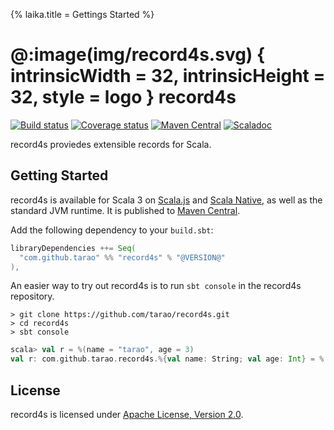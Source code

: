 {% laika.title = Gettings Started %}

@:image(img/record4s.svg) { intrinsicWidth = 32, intrinsicHeight = 32, style = logo } record4s
==============================================================================================
[![Build status](https://img.shields.io/github/actions/workflow/status/tarao/record4s/ci.yml)](https://github.com/tarao/record4s/actions/workflows/ci.yml)
[![Coverage status](https://codecov.io/gh/tarao/record4s/graph/badge.svg?token=U9309O1VNK)](https://codecov.io/gh/tarao/record4s)
[![Maven Central](https://img.shields.io/maven-central/v/com.github.tarao/record4s_3.svg)](https://maven-badges.herokuapp.com/maven-central/com.github.tarao/record4s_3)
[![Scaladoc](https://javadoc.io/badge2/com.github.tarao/record4s_3/javadoc.svg?color=blue&label=Scaladoc)](https://javadoc.io/doc/com.github.tarao/record4s_3)

record4s proviedes extensible records for Scala.

Getting Started
---------------

record4s is available for Scala 3 on [Scala.js][] and [Scala Native][], as well as the
standard JVM runtime.  It is published to [Maven Central][].

Add the following dependency to your `build.sbt`:

```scala
libraryDependencies ++= Seq(
  "com.github.tarao" %% "record4s" % "@VERSION@"
),
```

An easier way to try out record4s is to run `sbt console` in the record4s repository.

```
> git clone https://github.com/tarao/record4s.git
> cd record4s
> sbt console
```

```scala
scala> val r = %(name = "tarao", age = 3)
val r: com.github.tarao.record4s.%{val name: String; val age: Int} = %(name = tarao, age = 3)
```

[Maven Central]: https://search.maven.org/
[Scala.js]: https://www.scala-js.org/
[Scala Native]: https://www.scala-native.org/

License
-------

record4s is licensed under [Apache License, Version 2.0](https://www.apache.org/licenses/LICENSE-2.0).

